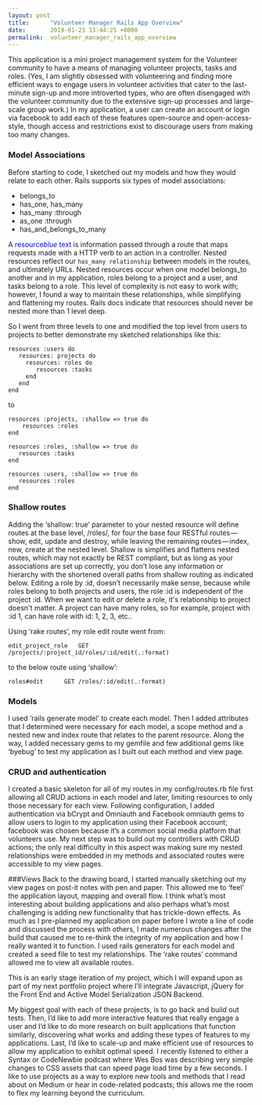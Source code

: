 ```yaml
---
layout: post
title:      "Volunteer Manager Rails App Overview"
date:       2019-01-23 13:44:25 +0000
permalink:  volunteer_manager_rails_app_overview
---
```



This application is a mini project management system for the Volunteer community to have a means of managing volunteer projects, tasks and roles. (Yes, I am slightly obsessed with volunteering and finding more efficient ways to engage users in volunteer activities that cater to the last-minute sign-up and more introverted types, who are often disengaged with the volunteer community due to the extensive sign-up processes and large-scale group work.) In my application, a user can create an account or login via facebook to add each of these features open-source and open-access-style, though access and restrictions exist to discourage users from making too many changes.  

### Model Associations

Before starting to code, I sketched out my models and how they would relate to each other. Rails supports six types of model associations: 
* belongs_to
* has_one, has_many
* has_many :through
* as_one :through
* has_and_belongs_to_many

A <span style="color:blue">resource*blue* text</span> is information passed through a route that maps requests made with a HTTP verb to an action in a controller. Nested resources reflect our ```has_many relationship``` between models in the routes, and ultimately URLs. Nested resources occur when one model belongs_to another and in my application, roles belong to a project and a user, and tasks belong to a role. This level of complexity is not easy to work with; however, I found a way to maintain these relationships, while simplifying and flattening my routes. Rails docs indicate that resources should never be nested more than 1 level deep. 

So I went from three levels to one and modified the top level from users to projects to better demonstrate my sketched relationships like this:

```
resources :users do
   resources: projects do
     resources: roles do
        resources :tasks 
     end
   end
end
```
to
```
resources :projects, :shallow => true do
    resources :roles
end

resources :roles, :shallow => true do
   resources :tasks
end

resources :users, :shallow => true do
   resources :roles
end
```
### Shallow routes
Adding the ‘shallow: true’ parameter to your nested resource will define routes at the base level, /roles/, for four the base four RESTful routes — show, edit, update and destroy, while leaving the remaining routes — index, new, create at the nested level. Shallow is simplifies and flattens nested routes, which may not exactly be REST compliant, but as long as your associations are set up correctly, you don’t lose any information or hierarchy with the shortened overall paths from shallow routing as indicated below. Editing a role by :id, doesn’t necessarily make sense, because while roles belong to both projects and users, the role :id is independent of the project :id. When we want to edit or delete a role, it's relationship to project doesn't matter. A project can have many roles, so for example, project with :id 1, can have role with id: 1, 2, 3, etc..

Using ‘rake routes’, my role edit route went from:
```
edit_project_role 	GET   /projects/:project_id/roles/:id/edit(.:format)
```
to the below route using ‘shallow’:

```
roles#edit		GET	/roles/:id/edit(.:format)
```

### Models 
I used ‘rails generate model’ to create each model. Then I added attributes that I determined were necessary for each model, a scope method and a nested new and index route that relates to the parent resource. Along the way, I added necessary gems to my gemfile and few additional gems like ‘byebug’ to test my application as I built out each method and view page. 

### CRUD and authentication
I created a basic skeleton for all of my routes in my config/routes.rb file first allowing all CRUD actions in each model and later, limiting resources to only those necessary for each view. Following configuration, I added authentication via bCrypt and Omniauth and Facebook omniauth gems to allow users to login to my application using their Facebook account; facebook was chosen because it’s a common social media platform that volunteers use. My next step was to build out my controllers with CRUD actions; the only real difficulty in this aspect was making sure my nested relationships were embedded in my methods and associated routes were accessible to my view pages.

###Views
Back to the drawing board, I started manually sketching out my view pages on post-it notes with pen and paper. This allowed me to ‘feel’ the application layout, mapping and overall flow. I think what’s most interesting about building applications and also perhaps what’s most challenging is adding new functionality that has trickle-down effects. As much as I pre-planned my application on paper before I wrote a line of code and discussed the process with others, I made numerous changes after the build that caused me to re-think the integrity of my application and how I really wanted it to function. I used rails generators for each model and created a seed file to test my relationships. The ‘rake routes’ command allowed me to view all available routes. 

This is an early stage iteration of my project, which I will expand upon as part of my next portfolio project where I’ll integrate Javascript, jQuery for the Front End and Active Model Serialization JSON Backend. 

My biggest goal with each of these projects, is to go back and build out tests. Then, I’d like to add more interactive features that really engage a user and I’d like to do more research on built applications that function similarly, discovering what works and adding these types of features to my applications. Last, I’d like to scale-up and make efficient use of resources to allow my application to exhibit optimal speed. I recently listened to either a Syntax or CodeNewbie podcast where Wes Bos was describing very simple changes to CSS assets that can speed page load time by a few seconds.  I like to use projects as a way to explore new tools and methods that I read about on Medium or hear in code-related podcasts; this allows me the room to flex my learning beyond the curriculum.

